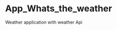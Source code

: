 # App_Whats_the_weather
Weather application with weather  Api   






















































































































































  

















